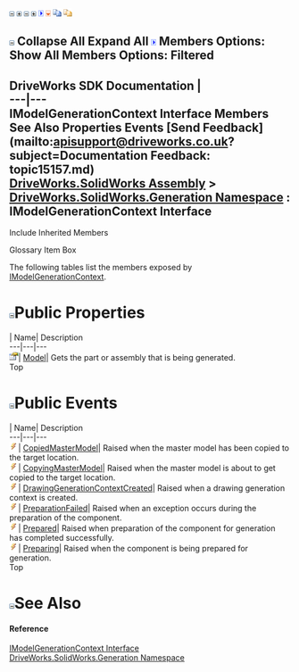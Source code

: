 ![](dotnetimages/collapse.gif) ![](dotnetimages/expand.gif) ![](dotnetimages/collapse.gif) ![](dotnetimages/expand.gif) ![](dotnetimages/drpdown.gif) ![](dotnetimages/drpdown_orange.gif) ![](dotnetimages/copycode.gif) ![](dotnetimages/copycodeHighlight.gif)

![](dotnetimages/collapse.gif) Collapse All Expand All ![](dotnetimages/drpdown.gif) Members Options: Show All  Members Options: Filtered   
---  
DriveWorks SDK Documentation  |   
---|---  
IModelGenerationContext Interface Members   
See Also Properties Events [Send Feedback](mailto:apisupport@driveworks.co.uk?subject=Documentation Feedback: topic15157.md)  
[DriveWorks.SolidWorks Assembly](topic13342.md) > [DriveWorks.SolidWorks.Generation Namespace](topic15094.md) : IModelGenerationContext Interface  
---  
  
Include Inherited Members    


Glossary Item Box

The following tables list the members exposed by [IModelGenerationContext](topic15157.md).

# ![](dotnetimages/collapse.gif)Public Properties

| Name| Description  
---|---|---  
![ Property](dotnetimages/Property.gif)| [Model](topic15162.md)| Gets the part or assembly that is being generated.   
Top

# ![](dotnetimages/collapse.gif)Public Events

| Name| Description  
---|---|---  
![ Event](dotnetimages/Event.gif)| [CopiedMasterModel](topic15163.md)| Raised when the master model has been copied to the target location.   
![ Event](dotnetimages/Event.gif)| [CopyingMasterModel](topic15164.md)| Raised when the master model is about to get copied to the target location.   
![ Event](dotnetimages/Event.gif)| [DrawingGenerationContextCreated](topic15165.md)| Raised when a drawing generation context is created.   
![ Event](dotnetimages/Event.gif)| [PreparationFailed](topic15166.md)| Raised when an exception occurs during the preparation of the component.   
![ Event](dotnetimages/Event.gif)| [Prepared](topic15167.md)| Raised when preparation of the component for generation has completed successfully.   
![ Event](dotnetimages/Event.gif)| [Preparing](topic15168.md)| Raised when the component is being prepared for generation.   
Top

# ![](dotnetimages/collapse.gif)See Also

#### Reference

[IModelGenerationContext Interface](topic15157.md)   
[DriveWorks.SolidWorks.Generation Namespace](topic15094.md)


